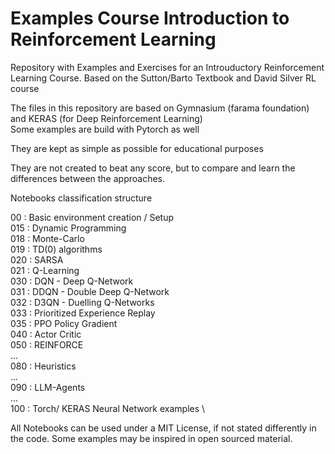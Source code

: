 # Examples Course Introduction to Reinforcement Learning

Repository with Examples and Exercises for an Introuductory Reinforcement Learning Course. Based on the Sutton/Barto Textbook 
and David Silver RL course

The files in this repository are based on Gymnasium (farama foundation) and KERAS (for Deep Reinforcement Learning) <br>
Some examples are build with Pytorch as well <br>

They are kept as simple as possible for educational purposes

They are not created to beat any score, but to compare and learn the differences between the approaches.

Notebooks classification structure

00 : Basic environment creation / Setup \
015 : Dynamic Programming           \
018 : Monte-Carlo                   \
019 : TD(0) algorithms              \
020 : SARSA                         \
021 : Q-Learning                    \
030 : DQN - Deep Q-Network          \
031 : DDQN - Double Deep Q-Network  \
032 : D3QN - Duelling Q-Networks    \
033 : Prioritized Experience Replay \
035 : PPO Policy Gradient           \
040 : Actor Critic                  \
050 : REINFORCE                     \
...                                 \
080 : Heuristics                    \
...                                 \
090 : LLM-Agents                    \
...                                 \
100 : Torch/ KERAS Neural Network examples  \

All Notebooks can be used under a MIT License, if not stated differently in the code. 
Some examples may be inspired in open sourced material.
